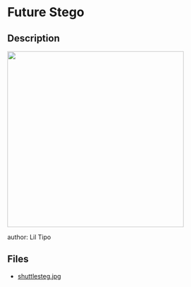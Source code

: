 # Future Stego

## Description

<img src="/files/a1967b2e685cc48fed2b250b01d97c04/sallyride.jpg" width="400" height="400">

author: Lil Tipo

## Files

* [shuttlesteg.jpg](files/shuttlesteg.jpg)

